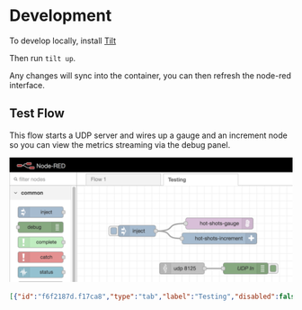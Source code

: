 # Development

To develop locally, install [Tilt](https://tilt.dev/)

Then run `tilt up`.

Any changes will sync into the container, you can then refresh the node-red interface.

## Test Flow

This flow starts a UDP server and wires up a gauge and an increment node so you can view the metrics streaming via the debug panel.

![](images/hot-shots-testing-flow.png)

```json
[{"id":"f6f2187d.f17ca8","type":"tab","label":"Testing","disabled":false,"info":""},{"id":"ce6ab380.102ce","type":"inject","z":"f6f2187d.f17ca8","name":"","props":[{"p":"metric_name","v":"my_test_metric","vt":"str"},{"p":"metric_value","v":"4","vt":"num"},{"p":"metric_tags","v":"[\"k:v\"]","vt":"json"}],"repeat":"","crontab":"","once":false,"onceDelay":0.1,"topic":"","x":160,"y":520,"wires":[["2f1326c0.b1e7da","f649ea2e.69d4c8"]]},{"id":"2f1326c0.b1e7da","type":"hot-shots-gauge","z":"f6f2187d.f17ca8","name":"","server":"98c1009f.e5c4b","x":380,"y":500,"wires":[]},{"id":"f649ea2e.69d4c8","type":"hot-shots-increment","z":"f6f2187d.f17ca8","name":"","server":"98c1009f.e5c4b","x":380,"y":540,"wires":[]},{"id":"444adde.eb72d24","type":"udp in","z":"f6f2187d.f17ca8","name":"","iface":"","port":"8125","ipv":"udp4","multicast":"false","group":"","datatype":"utf8","x":280,"y":620,"wires":[["1808f5e8.717caa"]]},{"id":"1808f5e8.717caa","type":"debug","z":"f6f2187d.f17ca8","name":"UDP In","active":true,"tosidebar":true,"console":false,"tostatus":false,"complete":"true","targetType":"full","statusVal":"","statusType":"auto","x":450,"y":620,"wires":[]},{"id":"98c1009f.e5c4b","type":"hot-shots-statsd-client","host":"127.0.0.1","port":"8125"}]
```
